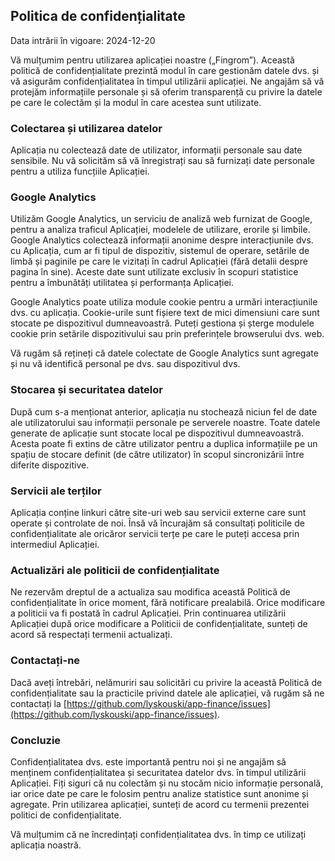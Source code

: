 ## Politica de confidențialitate

Data intrării în vigoare: 2024-12-20

Vă mulțumim pentru utilizarea aplicației noastre („Fingrom”). Această politică de confidențialitate prezintă modul în 
care gestionăm datele dvs. și vă asigurăm confidențialitatea în timpul utilizării aplicației. Ne angajăm să vă protejăm 
informațiile personale și să oferim transparență cu privire la datele pe care le colectăm și la modul în care acestea 
sunt utilizate.

### Colectarea și utilizarea datelor

Aplicația nu colectează date de utilizator, informații personale sau date sensibile. Nu vă solicităm să vă înregistrați 
sau să furnizați date personale pentru a utiliza funcțiile Aplicației.

### Google Analytics

Utilizăm Google Analytics, un serviciu de analiză web furnizat de Google, pentru a analiza traficul Aplicației, modelele 
de utilizare, erorile și limbile. Google Analytics colectează informații anonime despre interacțiunile dvs. cu Aplicația, 
cum ar fi tipul de dispozitiv, sistemul de operare, setările de limbă și paginile pe care le vizitați în cadrul 
Aplicației (fără detalii despre pagina în sine). Aceste date sunt utilizate exclusiv în scopuri statistice pentru a 
îmbunătăți utilitatea și performanța Aplicației.

Google Analytics poate utiliza module cookie pentru a urmări interacțiunile dvs. cu aplicația. Cookie-urile sunt fișiere 
text de mici dimensiuni care sunt stocate pe dispozitivul dumneavoastră. Puteți gestiona și șterge modulele cookie prin 
setările dispozitivului sau prin preferințele browserului dvs. web.

Vă rugăm să rețineți că datele colectate de Google Analytics sunt agregate și nu vă identifică personal pe dvs. sau 
dispozitivul dvs.

### Stocarea și securitatea datelor

După cum s-a menționat anterior, aplicația nu stochează niciun fel de date ale utilizatorului sau informații personale 
pe serverele noastre. Toate datele generate de aplicație sunt stocate local pe dispozitivul dumneavoastră. Acesta poate 
fi extins de către utilizator pentru a duplica informațiile pe un spațiu de stocare definit (de către utilizator) în 
scopul sincronizării între diferite dispozitive. 

### Servicii ale terților

Aplicația conține linkuri către site-uri web sau servicii externe care sunt operate și controlate de noi. Însă vă 
încurajăm să consultați politicile de confidențialitate ale oricăror servicii terțe pe care le puteți accesa prin 
intermediul Aplicației.

### Actualizări ale politicii de confidențialitate

Ne rezervăm dreptul de a actualiza sau modifica această Politică de confidențialitate în orice moment, fără notificare 
prealabilă. Orice modificare a politicii va fi postată în cadrul Aplicației. Prin continuarea utilizării Aplicației după 
orice modificare a Politicii de confidențialitate, sunteți de acord să respectați termenii actualizați.

### Contactați-ne

Dacă aveți întrebări, nelămuriri sau solicitări cu privire la această Politică de confidențialitate sau la practicile 
privind datele ale aplicației, vă rugăm să ne contactați la 
[https://github.com/lyskouski/app-finance/issues](https://github.com/lyskouski/app-finance/issues).

### Concluzie

Confidențialitatea dvs. este importantă pentru noi și ne angajăm să menținem confidențialitatea și securitatea datelor 
dvs. în timpul utilizării Aplicației. Fiți siguri că nu colectăm și nu stocăm nicio informație personală, iar orice 
date pe care le folosim pentru analize statistice sunt anonime și agregate. Prin utilizarea aplicației, sunteți de 
acord cu termenii prezentei politici de confidențialitate.

Vă mulțumim că ne încredințați confidențialitatea dvs. în timp ce utilizați aplicația noastră.

